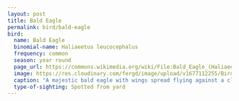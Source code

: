 ```yaml
---
layout: post
title: Bald Eagle
permalink: bird/bald-eagle
bird:
  name: Bald Eagle
  binomial-name: Haliaeetus leucocephalus
  frequency: common
  season: year round
  page_url: https://commons.wikimedia.org/wiki/File:Bald_Eagle_(Haliaeetus_leucocephalus).jpg
  image: https://res.cloudinary.com/fergd/image/upload/v1677112255/Birds/512px-Bald_Eagle__Haliaeetus_leucocephalus.jpg
  caption: "A majestic bald eagle with wings spread flying against a clear blue sky."
  type-of-sighting: Spotted from yard
---
```




